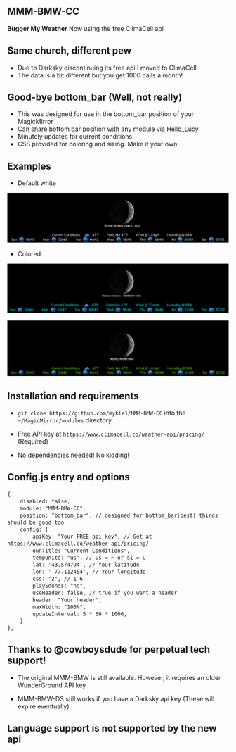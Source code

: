 ## MMM-BMW-CC

**Bugger My Weather**  Now using the free ClimaCell api

## Same church, different pew

* Due to Darksky discontinuing its free api I moved to ClimaCell
* The data is a bit different but you get 1000 calls a month!

## Good-bye bottom_bar (Well, not really)

* This was designed for use in the bottom_bar position of your MagicMirror
* Can share bottom bar position with any module via Hello_Lucy
* Minutely updates for current conditions
* CSS provided for coloring and sizing. Make it your own.

## Examples

* Default white

![](images/1.png)

* Colored

![](images/2.png)

![](images/3.png)


## Installation and requirements

* `git clone https://github.com/mykle1/MMM-BMW-CC` into the `~/MagicMirror/modules` directory.

* Free API key at `https://www.climacell.co/weather-api/pricing/` (Required)

* No dependencies needed! No kidding!

## Config.js entry and options

```
{
    disabled: false,
    module: "MMM-BMW-CC",
    position: "bottom_bar", // designed for bottom_bar(best) thirds should be good too
    config: {
        apiKey: "Your FREE api key", // Get at https://www.climacell.co/weather-api/pricing/
        ownTitle: "Current Conditions",
        tempUnits: "us", // us = F or si = C
        lat: '43.574794', // Your latitude
        lon: '-77.112454', // Your longitude
        css: "2", // 1-6
        playSounds: "no",
        useHeader: false, // true if you want a header
        header: "Your header",
        maxWidth: "100%",
        updateInterval: 5 * 60 * 1000,
    }
},
```

## Thanks to @cowboysdude for perpetual tech support!

* The original MMM-BMW is still available. However, it requires an older WunderGround API key

* MMM-BMW-DS still works if you have a Darksky api key (These will expire eventually)

## Language support is not supported by the new api
